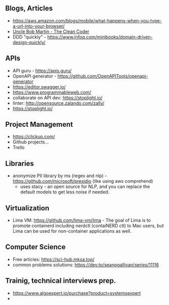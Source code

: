 ## Blogs, Articles
* https://aws.amazon.com/blogs/mobile/what-happens-when-you-type-a-url-into-your-browser/
* [Uncle Bob Martin - The Clean Coder](https://www.youtube.com/watch?v=NeXQEJNWO5w&t=440s)
* DDD "quickly" - https://www.infoq.com/minibooks/domain-driven-design-quickly/

## APIs
* API guru - https://apis.guru/
* OpenAPI generator - https://github.com/OpenAPITools/openapi-generator
* https://editor.swagger.io/
* https://www.programmableweb.com/
* collaborate on API dev: https://stoplight.io/
* linter: http://opensource.zalando.com/zally/
* https://stoplight.io/

## Project Management
* https://clickup.com/
* Github projects...
* Trello

## Libraries
* anonymize PII library by ms (regex and nlp) - https://github.com/microsoft/presidio (like using aws comprehend)
  * uses stacy - an open source for NLP, and you can replace the default models to get less noise if needed. 

## Virtualization
* Lima VM: https://github.com/lima-vm/lima - The goal of Lima is to promote containerd including nerdctl (contaiNERD ctl) to Mac users, but Lima can be used for non-container applications as well.

## Computer Science 
* Free articles: https://sci-hub.mksa.top/
* common problems solutions: https://dev.to/seanpgallivan/series/11116

## Trainig, technical interviews prep.
* https://www.algoexpert.io/purchase?product=systemsexpert
* 
